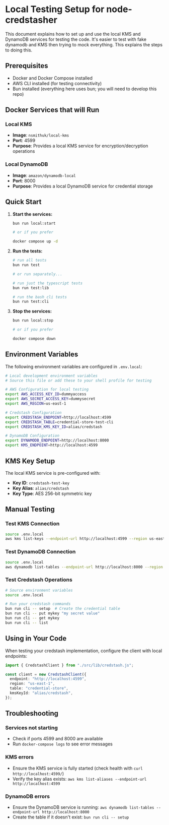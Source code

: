 # Local Testing Setup for node-credstasher

This document explains how to set up and use the local KMS and DynamoDB services for testing the code. It's easier to test with fake dynamodb and KMS then trying to mock everything. This explains the steps to doing this.

## Prerequisites

- Docker and Docker Compose installed
- AWS CLI installed (for testing connectivity)
- Bun installed (everything here uses bun; you will need to develop this repo)

## Docker Services that will Run

### Local KMS

- **Image**: `nsmithuk/local-kms`
- **Port**: 4599
- **Purpose**: Provides a local KMS service for encryption/decryption operations

### Local DynamoDB

- **Image**: `amazon/dynamodb-local`
- **Port**: 8000
- **Purpose**: Provides a local DynamoDB service for credential storage

## Quick Start

1. **Start the services:**

    ```bash
    bun run local:start

    # or if you prefer

    docker compose up -d
    ```

1. **Run the tests:**

    ```bash
    # run all tests
    bun run test

    # or run separately...

    # run just the typescript tests
    bun run test:lib

    # run the bash cli tests
    bun run test:cli
    ```

1. **Stop the services:**

    ```bash
    bun run local:stop

    # or if you prefer

    docker compose down
    ```

## Environment Variables

The following environment variables are configured in `.env.local`:

```bash
# Local development environment variables
# Source this file or add these to your shell profile for testing

# AWS Configuration for local testing
export AWS_ACCESS_KEY_ID=dummyaccess
export AWS_SECRET_ACCESS_KEY=dummysecret
export AWS_REGION=us-east-1

# Credstash Configuration
export CREDSTASH_ENDPOINT=http://localhost:4599
export CREDSTASH_TABLE=credential-store-test-cli
export CREDSTASH_KMS_KEY_ID=alias/credstash

# DynamoDB Configuration
export DYNAMODB_ENDPOINT=http://localhost:8000
export KMS_ENDPOINT=http://localhost:4599
```

## KMS Key Setup

The local KMS service is pre-configured with:

- **Key ID**: `credstash-test-key`
- **Key Alias**: `alias/credstash`
- **Key Type**: AES 256-bit symmetric key

## Manual Testing

### Test KMS Connection

```bash
source .env.local
aws kms list-keys --endpoint-url http://localhost:4599 --region us-east-1
```

### Test DynamoDB Connection

```bash
source .env.local
aws dynamodb list-tables --endpoint-url http://localhost:8000 --region us-east-1
```

### Test Credstash Operations

```bash
# Source environment variables
source .env.local

# Run your credstash commands
bun run cli -- setup  # Create the credential table
bun run cli -- put mykey "my secret value"
bun run cli -- get mykey
bun run cli -- list
```

## Using in Your Code

When testing your credstash implementation, configure the client with local endpoints:

```typescript
import { CredstashClient } from "./src/lib/credstash.js";

const client = new CredstashClient({
  endpoint: "http://localhost:4599",
  region: "us-east-1",
  table: "credential-store",
  kmsKeyId: "alias/credstash",
});
```

## Troubleshooting

### Services not starting

- Check if ports 4599 and 8000 are available
- Run `docker-compose logs` to see error messages

### KMS errors

- Ensure the KMS service is fully started (check health with `curl http://localhost:4599/`)
- Verify the key alias exists: `aws kms list-aliases --endpoint-url http://localhost:4599`

### DynamoDB errors

- Ensure the DynamoDB service is running: `aws dynamodb list-tables --endpoint-url http://localhost:8000`
- Create the table if it doesn't exist: `bun run cli -- setup`
